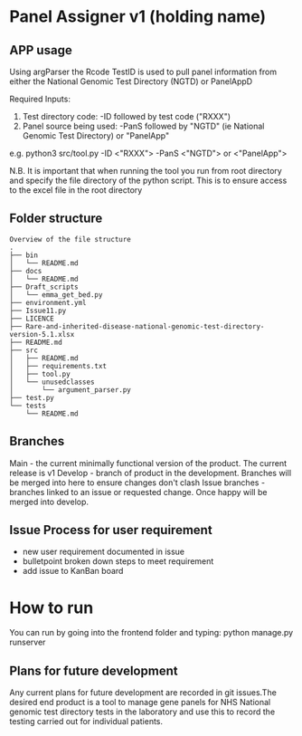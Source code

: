 # Panel Assigner v1 (holding name) #

## APP usage ##
Using argParser the Rcode TestID is used to pull panel information from either the National Genomic Test Directory (NGTD) or PanelAppD

Required Inputs:
1) Test directory code: -ID followed by test code ("RXXX")
2) Panel source being used: -PanS followed by "NGTD" (ie National Genomic Test Directory) or "PanelApp"

e.g. python3 src/tool.py -ID <"RXXX"> -PanS <"NGTD"> or <"PanelApp">

N.B. It is important that when running the tool you run from root directory and specify the file directory of the python script. This is to ensure access to the excel file in the root directory

## Folder structure ##

```
Overview of the file structure
.
├── bin
│   └── README.md
├── docs
│   └── README.md
├── Draft_scripts
│   └── emma_get_bed.py
├── environment.yml
├── Issue11.py
├── LICENCE
├── Rare-and-inherited-disease-national-genomic-test-directory-version-5.1.xlsx
├── README.md
├── src
│   ├── README.md
│   ├── requirements.txt
│   ├── tool.py
│   └── unusedclasses
│       └── argument_parser.py
├── test.py
└── tests
    └── README.md
```

## Branches ##

Main - the current minimally functional version of the product. The current release is v1
Develop - branch of product in the development. Branches will be merged into here to ensure changes don't clash
Issue branches - branches linked to an issue or requested change. Once happy will be merged into develop.

## Issue Process for user requirement ##

- new user requirement documented in issue
- bulletpoint broken down steps to meet requirement
- add issue to KanBan board


# How to run #

You can run by going into the frontend folder and typing:
python manage.py runserver

## Plans for future development ##

Any current plans for future development are recorded in git issues.The desired end product is a tool to manage gene panels for NHS National genomic test directory tests in the laboratory and use this to record the testing carried out for individual patients. 